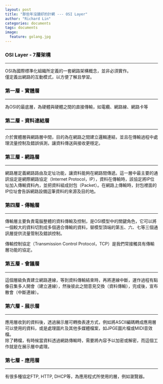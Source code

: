 ```yaml
---
layout: post
title: "那些年沒讀好的計網 --- OSI Layer"
author: "Richard Lin"
categories: documents
tags: documents
image:
  feature: golang.jpg
---
```


### OSI Layer - 7層架構
* * *

OSI為國際標準化組織所定義的一套網路架構概念，並非必須實作。<br>
僅定義出網路的互動模式，以方便了解且學習。

### 第一層 - 實體層
* * *

為OSI的最底層，為硬體與硬體之間的直接傳輸，如電纜、網路線、網路卡等

### 第二層 - 資料連結層
* * *

介於實體層與網路層中間，目的為在網路之間建立邏輯連結，並且在傳輸過程中處理流量控制及錯誤偵測，讓資料傳送與接收更穩定。

### 第三層 - 網路層
* * *

網路層定義網路路由及定址功能，讓資料能夠在網路間傳遞。這一層中最主要的通訊協定是網際網路協定（Internet Protocol，IP），資料在傳輸時，該協定將IP位址加入傳輸資料內，並把資料組成封包（Packet）。在網路上傳輸時，封包裡面的IP位址會告訴網路設備這筆資料的來源及目的地。

### 第四層 - 傳輸層
* * *

傳輸層主要負責電腦整體的資料傳輸及控制，是OSI模型中的關鍵角色，它可以將一個較大的資料切割成多個適合傳輸的資料，替模型頂端的第五、六、七等三個通訊層提供流量管制及錯誤控制。<br>

傳輸控制協定（Transmission Control Protocol，TCP）是我們常接觸具有傳輸層功能的協定。

### 第五層 - 會議層
* * *

這個層級負責建立網路連線，等到資料傳輸結束時，再將連線中斷，運作過程有點像召集多人開會（建立連線），然後彼此之間意見交換（資料傳輸），完成後，宣布散會（中斷連線）。

### 第六層 - 展示層
* * *

應用層收到的資料後，透過展示層可轉換表達方式，例如將ASCII編碼轉成應用層可以使用的資料，或是處理圖片及其他多媒體檔案，如JPGE圖片檔或MIDI音效檔。<br>
除了轉檔，有時候當資料透過網路傳輸時，需要將內容予以加密或解密，而這個工作就是在展示層中處理。

### 第七層 - 應用層
* * *

有很多種協定FTP, HTTP, DHCP等，為應用程式所使用的層，例如瀏覽器。